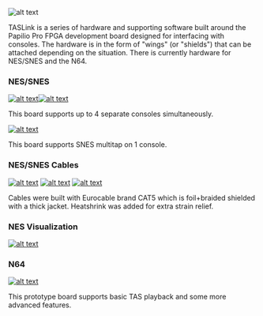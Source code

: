 ![alt text](http://i.imgur.com/LojPtpn.png)

TASLink is a series of hardware and supporting software built around the Papilio Pro FPGA development board designed for interfacing with consoles. The hardware is in the form of "wings" (or "shields") that can be attached depending on the situation. There is currently hardware for NES/SNES and the N64.

### NES/SNES
[![alt text](http://i.imgur.com/5fzLc4F.jpg)](http://i.imgur.com/OExTRlX.jpg)[![alt text](http://i.imgur.com/vFm82Yc.jpg)](http://i.imgur.com/v7FUWHM.jpg)

This board supports up to 4 separate consoles simultaneously. 


[![alt text](http://i.imgur.com/0mgr6o9.jpg)](http://i.imgur.com/zR6ZSec.jpg)

This board supports SNES multitap on 1 console.

### NES/SNES Cables
[![alt text](http://i.imgur.com/veWrtIu.jpg)](http://i.imgur.com/p0bdGMR.jpg)
[![alt text](http://i.imgur.com/Sx84C0w.jpg)](http://i.imgur.com/s5Hz8Ch.jpg)
[![alt text](http://i.imgur.com/pntr0qG.jpg)](http://i.imgur.com/byZXrEN.jpg)

Cables were built with Eurocable brand CAT5 which is foil+braided shielded with a thick jacket. Heatshrink was added for extra strain relief.


### NES Visualization
[![alt text](http://i.imgur.com/B9WCjm5.jpg)](http://i.imgur.com/oQN17On.jpg)

### N64
[![alt text](http://i.imgur.com/LjJm9lz.jpg)](http://i.imgur.com/IqYb3Oq.jpg)

This prototype board supports basic TAS playback and some more advanced features.

